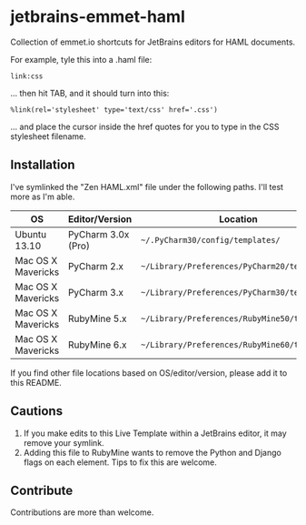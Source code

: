 jetbrains-emmet-haml
====================

Collection of emmet.io shortcuts for JetBrains editors for HAML documents.

For example, tyle this into a .haml file:

```
link:css
```

... then hit TAB, and it should turn into this:

```
%link(rel='stylesheet' type='text/css' href='.css')
```

... and place the cursor inside the href quotes for you to type in the CSS stylesheet filename.

Installation
------------

I've symlinked the "Zen HAML.xml" file under the following paths. I'll test more as I'm able.

| OS | Editor/Version | Location |
| --- | --- | --- |
| Ubuntu 13.10 | PyCharm 3.0x (Pro) | `~/.PyCharm30/config/templates/` |
| Mac OS X Mavericks | PyCharm 2.x | `~/Library/Preferences/PyCharm20/templates` |
| Mac OS X Mavericks | PyCharm 3.x | `~/Library/Preferences/PyCharm30/templates` |
| Mac OS X Mavericks | RubyMine 5.x | `~/Library/Preferences/RubyMine50/templates` |
| Mac OS X Mavericks | RubyMine 6.x | `~/Library/Preferences/RubyMine60/templates` |


If you find other file locations based on OS/editor/version, please add it to this README.

Cautions
--------
1. If you make edits to this Live Template within a JetBrains editor, it may remove your symlink.
1. Adding this file to RubyMine wants to remove the Python and Django flags on each element. Tips to fix this are welcome.

Contribute
----------
Contributions are more than welcome.

